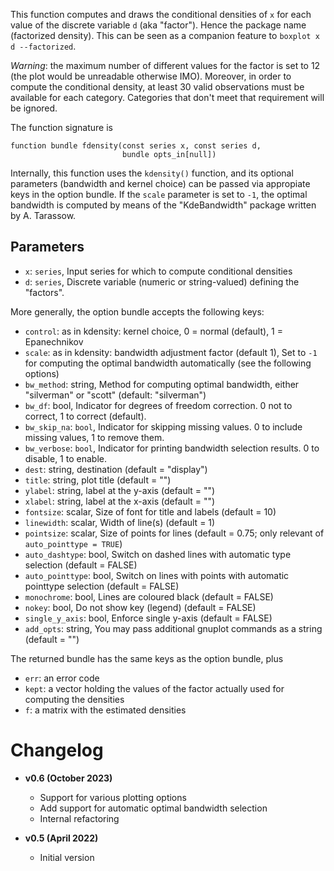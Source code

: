 This function computes and draws the conditional densities of `x` for each value of the discrete variable `d` (aka "factor"). Hence the package name (factorized density). This can be seen as a companion feature to `boxplot x d --factorized`.

_Warning_: the maximum number of different values for the factor is set to 12 (the plot would be unreadable otherwise IMO). Moreover, in order to compute the conditional density, at least 30 valid observations must be available for each category. Categories that don't meet that requirement will be ignored.

The function signature is

```
function bundle fdensity(const series x, const series d, 
                         bundle opts_in[null])
```

Internally, this function uses the `kdensity()` function, and its
optional parameters (bandwidth and kernel choice) can be passed via
appropiate keys in the option bundle. If the `scale` parameter is set to `-1`, the optimal bandwidth is computed by means of the "KdeBandwidth" package written by A. Tarassow.

## Parameters

- `x`:  `series`, Input series for which to compute conditional densities
- `d`:  `series`, Discrete variable (numeric or string-valued) defining the "factors".

More generally, the option bundle accepts the following keys:

- `control`: as in kdensity: kernel choice, 0 = normal (default), 1 = Epanechnikov
- `scale`: as in kdensity: bandwidth adjustment factor (default 1), Set to `-1` for computing the optimal bandwidth automatically (see the following options)
- `bw_method`: string, Method for computing optimal bandwidth, either "silverman" or "scott" (default: "silverman")
- `bw_df`: bool, Indicator for degrees of freedom correction. 0 not to correct, 1 to correct (default).
- `bw_skip_na`: `bool`, Indicator for skipping missing values. 0 to include missing values, 1 to remove them.
- `bw_verbose`: `bool`, Indicator for printing bandwidth selection results. 0 to disable, 1 to enable.
- `dest`: string, destination (default = "display")
- `title`: string, plot title (default = "")
- `ylabel`: string, label at the y-axis (default = "")
- `xlabel`: string, label at the x-axis (default = "")
- `fontsize`: scalar, Size of font for title and labels (default = 10)
- `linewidth`: scalar, Width of line(s) (default = 1)
- `pointsize`: scalar, Size of points for lines (default = 0.75; only relevant of `auto_pointtype = TRUE`)
- `auto_dashtype`: bool, Switch on dashed lines with automatic type selection (default = FALSE)
- `auto_pointtype`: bool, Switch on lines with points with automatic pointtype selection (default = FALSE)
- `monochrome`: bool, Lines are coloured black (default = FALSE)
- `nokey`: bool, Do not show key (legend) (default = FALSE)
- `single_y_axis`: bool, Enforce single y-axis (default = FALSE)
- `add_opts`: string, You may pass additional gnuplot commands as a string (default = "")

The returned bundle has the same keys as the option bundle, plus

- `err`: an error code
- `kept`: a vector holding the values of the factor actually used for
  computing the densities
- `f`: a matrix with the estimated densities


# Changelog

* **v0.6 (October 2023)**
    * Support for various plotting options
    * Add support for automatic optimal bandwidth selection
    * Internal refactoring

* **v0.5 (April 2022)**
    * Initial version
